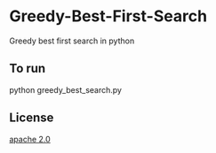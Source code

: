 # Greedy-Best-First-Search
Greedy best first search in python
## To run
python greedy_best_search.py
## License    
[apache 2.0](https://www.apache.org/licenses/LICENSE-2.0)
